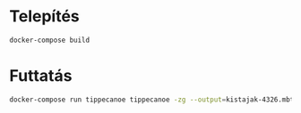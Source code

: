 # Telepítés
```sh
docker-compose build
```

# Futtatás
```sh
docker-compose run tippecanoe tippecanoe -zg --output=kistajak-4326.mbtiles kistajak-4326.geojson
```